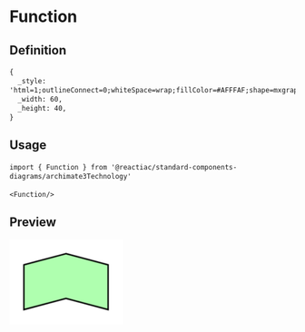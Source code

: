 # Function

## Definition

```
{
  _style: 'html=1;outlineConnect=0;whiteSpace=wrap;fillColor=#AFFFAF;shape=mxgraph.archimate3.function;',
  _width: 60,
  _height: 40,
}
```

## Usage

```
import { Function } from '@reactiac/standard-components-diagrams/archimate3Technology'

<Function/>
```

## Preview

<img src="./function.png" width="200"/>

